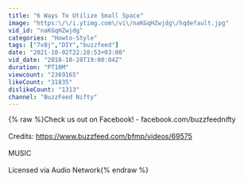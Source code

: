 ```yaml
---
title: "6 Ways To Utilize Small Space"
image: "https:\/\/i.ytimg.com\/vi\/naKGqHZwjdg\/hqdefault.jpg"
vid_id: "naKGqHZwjdg"
categories: "Howto-Style"
tags: ["7v8j","DIY","buzzfeed"]
date: "2021-10-02T22:28:53+03:00"
vid_date: "2018-10-28T19:00:04Z"
duration: "PT10M"
viewcount: "2369165"
likeCount: "31835"
dislikeCount: "1313"
channel: "BuzzFeed Nifty"
---
```

{% raw %}Check us out on Facebook! - facebook.com/buzzfeednifty<br /><br />Credits: <a rel="nofollow" target="blank" href="https://www.buzzfeed.com/bfmp/videos/69575">https://www.buzzfeed.com/bfmp/videos/69575</a><br /><br />MUSIC<br /><br />Licensed via Audio Network{% endraw %}

